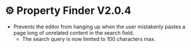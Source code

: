 ﻿---
date: 2024-08-15T04:00
---

# ⚙️ Property Finder V2.0.4

- Prevents the editor from hanging up when the user mistakenly pastes a page long of unrelated content in the search field.
  - The search query is now limited to 100 characters max.
